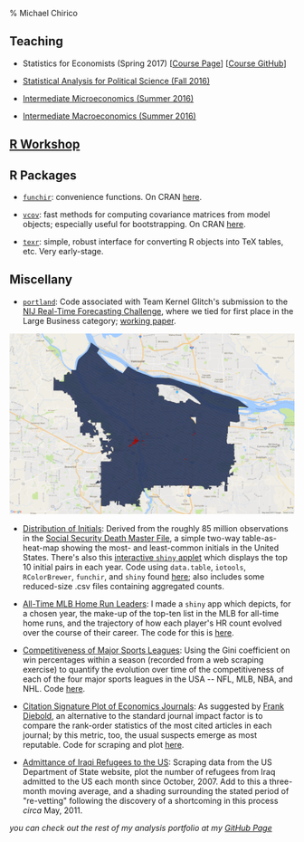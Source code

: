 % Michael Chirico

## Teaching

* Statistics for Economists (Spring 2017) [[Course Page](http://ditraglia.com/Econ103Public/)] [[Course GitHub](https://github.com/fditraglia/Econ103Public)]

* [Statistical Analysis for Political Science (Fall 2016)](upenn/psci692/course_page.html)

* [Intermediate Microeconomics (Summer 2016)](xian/micro/course_page.html)

* [Intermediate Macroeconomics (Summer 2016)](xian/macro/course_page.html)

## [R Workshop](iesrtutorial.html)

## R Packages

* [`funchir`](https://github.com/MichaelChirico/funchir): convenience functions. On CRAN [here](https://cran.r-project.org/web/packages/funchir/index.html).

* [`vcov`](https://github.com/MichaelChirico/vcov): fast methods for computing covariance matrices from model objects; especially useful for bootstrapping. On CRAN [here](https://cran.r-project.org/web/packages/vcov/index.html).

* [`texr`](https://github.com/MichaelChirico/texr): simple, robust interface for converting R objects into TeX tables, etc. Very early-stage.

## Miscellany

* [`portland`](https://github.com/MichaelChirico/portland): Code associated with Team Kernel Glitch's submission to the [NIJ Real-Time Forecasting Challenge](https://www.nij.gov/funding/Pages/fy16-crime-forecasting-challenge.aspx), where we tied for first place in the Large Business category; [working paper](https://arxiv.org/abs/1801.02858).

![1-week Forecast of All Calls for Service](all_1w.png "1-week Forecast of All Calls for Service")

* [Distribution of Initials](http://i.imgur.com/FbOqTcF.png): Derived from the roughly 85 million observations in the [Social Security Death Master File](http://ssdmf.info/), a simple two-way table-as-heat-map showing the most- and least-common initials in the United States. There's also this [interactive `shiny` applet](https://michaelchirico.shinyapps.io/social_security_names/) which displays the top 10 initial pairs in each year. Code using `data.table`, `iotools`, `RColorBrewer`, `funchir`, and `shiny` found [here](https://github.com/MichaelChirico/assorted_code/tree/master/social_security_names); also includes some reduced-size .csv files containing aggregated counts.

* [All-Time MLB Home Run Leaders](https://michaelchirico.shinyapps.io/home_runs/): I made a `shiny` app which depicts, for a chosen year, the make-up of the top-ten list in the MLB for all-time home runs, and the trajectory of how each player's HR count evolved over the course of their career. The code for this is [here](https://github.com/MichaelChirico/assorted_code/tree/master/home_runs).

* [Competitiveness of Major Sports Leagues](http://imgur.com/dy8ym3Y): Using the Gini coefficient on win percentages within a season (recorded from a web scraping exercise) to quantify the evolution over time of the competitiveness of each of the four major sports leagues in the USA -- NFL, MLB, NBA, and NHL. Code [here](https://github.com/MichaelChirico/assorted_code/blob/master/sports_gini.R).

* [Citation Signature Plot of Economics Journals](http://imgur.com/uHTa4sG): As suggested by [Frank Diebold](http://fxdiebold.blogspot.com/2016/09/inane-journal-impact-factors.html), an alternative to the standard journal impact factor is to compare the rank-order statistics of the most cited articles in each journal; by this metric, too, the usual suspects emerge as most reputable. Code for scraping and plot [here](https://github.com/MichaelChirico/assorted_code/blob/master/econ_journal_csp.R).

* [Admittance of Iraqi Refugees to the US](http://imgur.com/YyW97yZ): Scraping data from the US Department of State website, plot the number of refugees from Iraq admitted to the US each month since October, 2007. Add to this a three-month moving average, and a shading surrounding the stated period of "re-vetting" following the discovery of a shortcoming in this process _circa_ May, 2011.

_you can check out the rest of my analysis portfolio at my [GitHub Page](https://github.com/MichaelChirico)_
